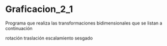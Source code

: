 # Graficacion_2_1

Programa que realiza las transformaciones bidimensionales que se listan a continuación

rotación
traslación
escalamiento
sesgado
